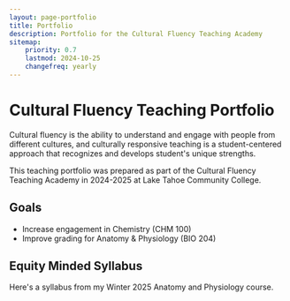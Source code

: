 ```yaml
---
layout: page-portfolio
title: Portfolio
description: Portfolio for the Cultural Fluency Teaching Academy 
sitemap:
    priority: 0.7
    lastmod: 2024-10-25
    changefreq: yearly
---
```


# Cultural Fluency Teaching Portfolio

Cultural fluency is the ability to understand and engage with people from different cultures, and culturally responsive teaching is a student-centered approach that recognizes and develops student's unique strengths. 

This teaching portfolio was prepared as part of the Cultural Fluency Teaching Academy in 2024-2025 at Lake Tahoe Community College. 

## Goals

- Increase engagement in Chemistry (CHM 100)
- Improve grading for Anatomy & Physiology (BIO 204)

## Equity Minded Syllabus

Here's a syllabus from my Winter 2025 Anatomy and Physiology course. 

<object data="/assets/pdfs/syllabus.pdf" width="900" height="500" type='application/pdf'></object>


